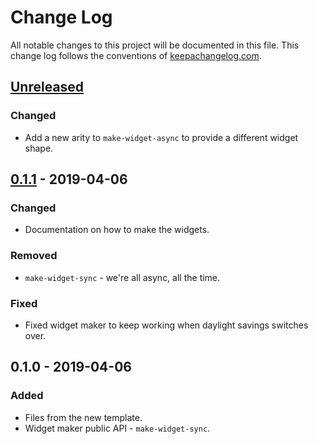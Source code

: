 # Change Log
All notable changes to this project will be documented in this file. This change log follows the conventions of [keepachangelog.com](http://keepachangelog.com/).

## [Unreleased]
### Changed
- Add a new arity to `make-widget-async` to provide a different widget shape.

## [0.1.1] - 2019-04-06
### Changed
- Documentation on how to make the widgets.

### Removed
- `make-widget-sync` - we're all async, all the time.

### Fixed
- Fixed widget maker to keep working when daylight savings switches over.

## 0.1.0 - 2019-04-06
### Added
- Files from the new template.
- Widget maker public API - `make-widget-sync`.

[Unreleased]: https://github.com/your-name/h3m-parser/compare/0.1.1...HEAD
[0.1.1]: https://github.com/your-name/h3m-parser/compare/0.1.0...0.1.1
